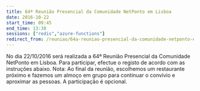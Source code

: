 ```yaml
---
title: 64ª Reunião Presencial da Comunidade NetPonto em Lisboa
date: 2016-10-22
start_time: 09:45
end_time: 13:30
sessions: ["redis","azure-functions"]
redirect_from: /reuniao/64a-reuniao-presencial-da-comunidade-netponto-em-lisboa/
---
```

No dia 22/10/2016 será realizada a 64ª Reunião Presencial da Comunidade NetPonto em Lisboa. Para participar, efectue o registo de acordo com as instruções abaixo.
Nota: Ao final da reunião, escolhemos um restaurante próximo e fazemos um almoço em grupo para continuar o convívio e aproximar as pessoas. A participação é opcional.